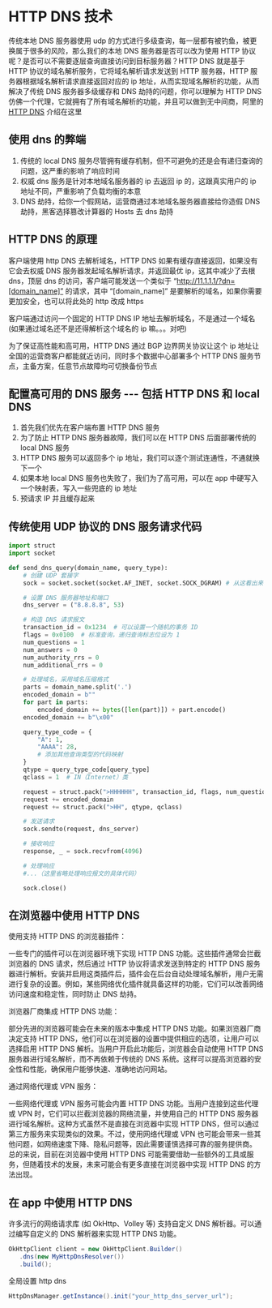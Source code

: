 <!--
 * @Author: shgopher shgopher@gmail.com
 * @Date: 2024-09-15 16:49:22
 * @LastEditors: shgopher shgopher@gmail.com
 * @LastEditTime: 2024-09-21 00:42:31
 * @FilePath: /luban/系统设计基础/网络在系统设计中的作用/HTTPDNS/README.md
 * @Description: 
 * 
 * Copyright (c) 2024 by shgopher, All Rights Reserved. 
-->
# HTTP DNS 技术
传统本地 DNS 服务器使用 udp 的方式进行多级查询，每一层都有被钓鱼，被更换属于很多的风险，那么我们的本地 DNS 服务器是否可以改为使用 HTTP 协议呢？是否可以不需要逐层查询直接访问到目标服务器？HTTP DNS 就是基于 HTTP 协议的域名解析服务，它将域名解析请求发送到 HTTP 服务器，HTTP 服务器根据域名解析请求直接返回对应的 ip 地址，从而实现域名解析的功能，从而解决了传统 DNS 服务器多级缓存和 DNS 劫持的问题，你可以理解为 HTTP DNS 仿佛一个代理，它就拥有了所有域名解析的功能，并且可以做到无中间商，阿里的 [HTTP DNS](https://www.alibabacloud.com/help/zh/dns/what-is-alibaba-cloud-public-dns) 介绍在这里
## 使用 dns 的弊端
1. 传统的 local DNS 服务尽管拥有缓存机制，但不可避免的还是会有递归查询的问题，这严重的影响了响应时间
2. 权威 dns 服务是针对本地域名服务器的 ip 去返回 ip 的，这跟真实用户的 ip 地址不同，严重影响了负载均衡的本意
3. DNS 劫持，给你一个假网站，运营商通过本地域名服务器直接给你造假 DNS 劫持，黑客选择篡改计算器的 Hosts 去 dns 劫持
## HTTP DNS 的原理
客户端使用 http DNS 去解析域名，HTTP DNS 如果有缓存直接返回，如果没有它会去权威 DNS 服务器发起域名解析请求，并返回最优 ip，这其中减少了去根 dns，顶层 dns 的访问，客户端可能发送一个类似于 “http://11.1.1.1/?dn=[domain_name]” 的请求，其中 “[domain_name]” 是要解析的域名，如果你需要更加安全，也可以将此处的 http 改成 https

客户端通过访问一个固定的 HTTP DNS IP 地址去解析域名，不是通过一个域名 (如果通过域名还不是还得解析这个域名的 ip 嘛。。。对吧)

为了保证高性能和高可用，HTTP DNS 通过 BGP 边界网关协议让这个 ip 地址让全国的运营商客户都能就近访问，同时多个数据中心部署多个 HTTP DNS 服务节点，主备方案，任意节点故障均可切换备份节点
## 配置高可用的 DNS 服务 --- 包括 HTTP DNS 和 local DNS

1. 首先我们优先在客户端布置 HTTP DNS 服务
2. 为了防止 HTTP DNS 服务器故障，我们可以在 HTTP DNS 后面部署传统的 local DNS 服务
3. HTTP DNS 服务可以返回多个 ip 地址，我们可以逐个测试连通性，不通就换下一个
4. 如果本地 local DNS 服务也失败了，我们为了高可用，可以在 app 中硬写入一个映射表，写入一些兜底的 ip 地址
5. 预请求 IP 并且缓存起来
## 传统使用 UDP 协议的 DNS 服务请求代码

```py
import struct
import socket

def send_dns_query(domain_name, query_type):
    # 创建 UDP 套接字
    sock = socket.socket(socket.AF_INET, socket.SOCK_DGRAM) # 从这看出来 使用的是 UDP 的传输协议

    # 设置 DNS 服务器地址和端口
    dns_server = ("8.8.8.8", 53)

    # 构造 DNS 请求报文
    transaction_id = 0x1234  # 可以设置一个随机的事务 ID
    flags = 0x0100  # 标准查询，递归查询标志位设为 1
    num_questions = 1
    num_answers = 0
    num_authority_rrs = 0
    num_additional_rrs = 0

    # 处理域名，采用域名压缩格式
    parts = domain_name.split('.')
    encoded_domain = b""
    for part in parts:
        encoded_domain += bytes([len(part)]) + part.encode()
    encoded_domain += b"\x00"

    query_type_code = {
        "A": 1,
        "AAAA": 28,
        # 添加其他查询类型的代码映射
    }
    qtype = query_type_code[query_type]
    qclass = 1  # IN（Internet）类

    request = struct.pack(">HHHHHH", transaction_id, flags, num_questions, num_answers, num_authority_rrs, num_additional_rrs)
    request += encoded_domain
    request += struct.pack(">HH", qtype, qclass)

    # 发送请求
    sock.sendto(request, dns_server)

    # 接收响应
    response, _ = sock.recvfrom(4096)

    # 处理响应
    #...（这里省略处理响应报文的具体代码）

    sock.close()
```
## 在浏览器中使用 HTTP DNS
使用支持 HTTP DNS 的浏览器插件：

一些专门的插件可以在浏览器环境下实现 HTTP DNS 功能。这些插件通常会拦截浏览器的 DNS 请求，然后通过 HTTP 协议将请求发送到特定的 HTTP DNS 服务器进行解析。安装并启用这类插件后，插件会在后台自动处理域名解析，用户无需进行复杂的设置。例如，某些网络优化插件就具备这样的功能，它们可以改善网络访问速度和稳定性，同时防止 DNS 劫持。

浏览器厂商集成 HTTP DNS 功能：

部分先进的浏览器可能会在未来的版本中集成 HTTP DNS 功能。如果浏览器厂商决定支持 HTTP DNS，他们可以在浏览器的设置中提供相应的选项，让用户可以选择启用 HTTP DNS 解析。当用户开启此功能后，浏览器会自动使用 HTTP DNS 服务器进行域名解析，而不再依赖于传统的 DNS 系统。这样可以提高浏览器的安全性和性能，确保用户能够快速、准确地访问网站。

通过网络代理或 VPN 服务：

一些网络代理或 VPN 服务可能会内置 HTTP DNS 功能。当用户连接到这些代理或 VPN 时，它们可以拦截浏览器的网络流量，并使用自己的 HTTP DNS 服务器进行域名解析。这种方式虽然不是直接在浏览器中实现 HTTP DNS，但可以通过第三方服务来实现类似的效果。不过，使用网络代理或 VPN 也可能会带来一些其他问题，如网络速度下降、隐私问题等，因此需要谨慎选择可靠的服务提供商。
总的来说，目前在浏览器中使用 HTTP DNS 可能需要借助一些额外的工具或服务，但随着技术的发展，未来可能会有更多直接在浏览器中实现 HTTP DNS 的方法出现。
## 在 app 中使用 HTTP DNS
许多流行的网络请求库 (如 OkHttp、Volley 等) 支持自定义 DNS 解析器。可以通过编写自定义的 DNS 解析器来实现 HTTP DNS 功能。

```java
OkHttpClient client = new OkHttpClient.Builder()
   .dns(new MyHttpDnsResolver())
   .build();
```
全局设置 http dns
```java
HttpDnsManager.getInstance().init("your_http_dns_server_url");
```